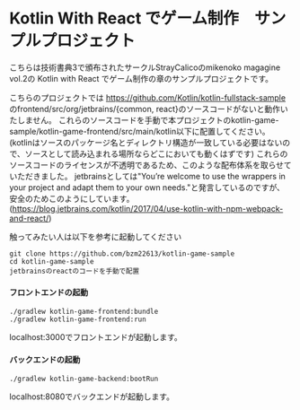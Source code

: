 # Kotlin With React でゲーム制作　サンプルプロジェクト

こちらは技術書典3で頒布されたサークルStrayCalicoのmikenoko magagine vol.2の Kotlin with React でゲーム制作の章のサンプルプロジェクトです。

こちらのプロジェクトでは
https://github.com/Kotlin/kotlin-fullstack-sample
のfrontend/src/org/jetbrains/{common, react}のソースコードがないと動作いたしません。
これらのソースコードを手動で本プロジェクトのkotlin-game-sample/kotlin-game-frontend/src/main/kotlin以下に配置してください。(kotlinはソースのパッケージ名とディレクトリ構造が一致している必要はないので、ソースとして読み込まれる場所ならどこにおいても動くはずです)
これらのソースコードのライセンスが不透明であるため、このような配布体系を取らせていただきました。
jetbrainsとしては"You’re welcome to use the wrappers in your project and adapt them to your own needs."と発言しているのですが、安全のためこのようにしています。(https://blog.jetbrains.com/kotlin/2017/04/use-kotlin-with-npm-webpack-and-react/)

触ってみたい人は以下を参考に起動してください

```
git clone https://github.com/bzm22613/kotlin-game-sample
cd kotlin-game-sample
jetbrainsのreactのコードを手動で配置
```

#### フロントエンドの起動
```
./gradlew kotlin-game-frontend:bundle
./gradlew kotlin-game-frontend:run
```
localhost:3000でフロントエンドが起動します。

#### バックエンドの起動
```
./gradlew kotlin-game-backend:bootRun
```
localhost:8080でバックエンドが起動します。
